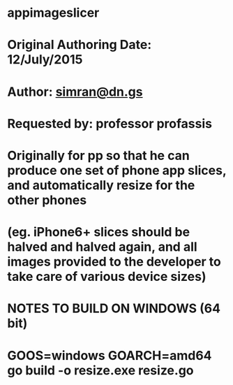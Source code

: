 # appimageslicer
#
# Original Authoring Date: 12/July/2015
# Author: simran@dn.gs
# Requested by: professor profassis
#
# Originally for pp so that he can produce one set of phone app slices, and automatically resize for the other phones
# (eg. iPhone6+ slices should be halved and halved again, and all images provided to the developer to take care of various device sizes)
#
#

# NOTES TO BUILD ON WINDOWS (64 bit)
# GOOS=windows GOARCH=amd64 go build -o resize.exe resize.go
#
